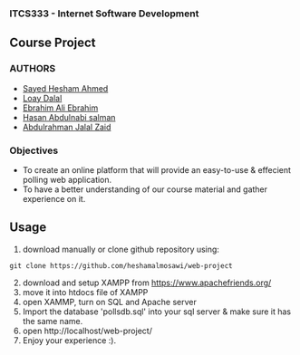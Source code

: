 ### ITCS333 - Internet Software Development

## Course Project

### AUTHORS

- [Sayed Hesham Ahmed](https://github.com/heshamalmosawi)
- [Loay Dalal](https://github.com/LoayDalal)
- [Ebrahim Ali Ebrahim](https://github.com/Ebraali2003)
- [Hasan Abdulnabi salman](https://github.com/shakhoori10)
- [Abdulrahman Jalal Zaid](https://github.com/zorkbo)

### Objectives

- To create an online platform that will provide an easy-to-use & effecient polling web application.
- To have a better understanding of our course material and gather experience on it.

## Usage

1.  download manually or clone github repository using:

```
git clone https://github.com/heshamalmosawi/web-project
```

2.  download and setup XAMPP from https://www.apachefriends.org/ 
3.  move it into htdocs file of XAMPP
4.  open XAMMP, turn on SQL and Apache server
5.  Import the database 'pollsdb.sql' into your sql server & make sure it has the same name.
6.  open http://localhost/web-project/
7.  Enjoy your experience :).
